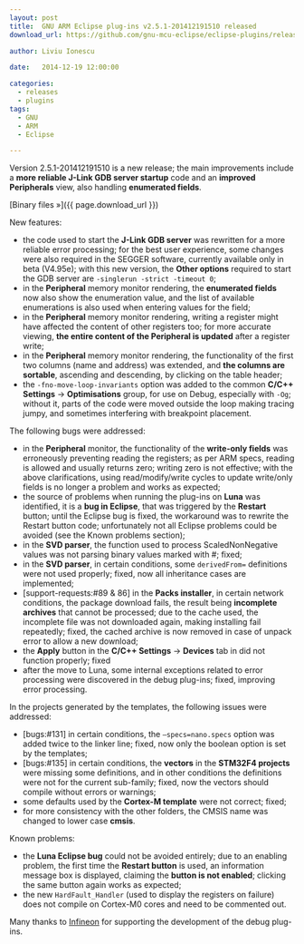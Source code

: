```yaml
---
layout: post
title:  GNU ARM Eclipse plug-ins v2.5.1-201412191510 released
download_url: https://github.com/gnu-mcu-eclipse/eclipse-plugins/releases/tag/v2.5.1-201412191510

author: Liviu Ionescu

date:   2014-12-19 12:00:00

categories:
  - releases
  - plugins
tags:
  - GNU
  - ARM
  - Eclipse

---
```


Version 2.5.1-201412191510 is a new release; the main improvements include a **more reliable J-Link GDB server startup** code and an **improved Peripherals** view, also handling **enumerated fields**.

[Binary files »]({{ page.download_url }})

New features:

* the code used to start the **J-Link GDB server** was rewritten for a more reliable error processing; for the best user experience, some changes were also required in the SEGGER software, currently available only in beta (V4.95e); with this new version, the **Other options** required to start the GDB server are `-singlerun -strict -timeout 0`;
* in the **Peripheral** memory monitor rendering, the **enumerated fields** now also show the enumeration value, and the list of available enumerations is also used when entering values for the field;
* in the **Peripheral** memory monitor rendering, writing a register might have affected the content of other registers too; for more accurate viewing, **the entire content of the Peripheral is updated** after a register write;
* in the **Peripheral** memory monitor rendering, the functionality of the first two columns (name and address) was extended, and **the columns are sortable**, ascending and descending, by clicking on the table header;
* the `-fno-move-loop-invariants` option was added to the common **C/C++ Settings** → **Optimisations** group, for use on Debug, especially with `-Og`; without it, parts of the code were moved outside the loop making tracing jumpy, and sometimes interfering with breakpoint placement.

The following bugs were addressed:

* in the **Peripheral** monitor, the functionality of the **write-only fields** was erroneously preventing reading the registers; as per ARM specs, reading is allowed and usually returns zero; writing zero is not effective; with the above clarifications, using read/modify/write cycles to update write/only fields is no longer a problem and works as expected;
* the source of problems when running the plug-ins on **Luna** was identified, it is a **bug in Eclipse**, that was triggered by the **Restart** button; until the Eclipse bug is fixed, the workaround was to rewrite the Restart button code; unfortunately not all Eclipse problems could be avoided (see the Known problems section);
* in the **SVD parser**, the function used to process ScaledNonNegative values was not parsing binary values marked with #; fixed;
* in the **SVD parser**, in certain conditions, some `derivedFrom=` definitions were not used properly; fixed, now all inheritance cases are implemented;
* [support-requests:#89 & 86] in the **Packs installer**, in certain network conditions, the package download fails, the result being **incomplete archives** that cannot be processed; due to the cache used, the incomplete file was not downloaded again, making installing fail repeatedly; fixed, the cached archive is now removed in case of unpack error to allow a new download;
* the **Apply** button in the **C/C++ Settings** → **Devices** tab in did not function properly; fixed
* after the move to Luna, some internal exceptions related to error processing were discovered in the debug plug-ins; fixed, improving error processing.

In the projects generated by the templates, the following issues were addressed:

* [bugs:#131] in certain conditions, the `–specs=nano.specs` option was added twice to the linker line; fixed, now only the boolean option is set by the templates;
* [bugs:#135] in certain conditions, the **vectors** in the **STM32F4 projects** were missing some definitions, and in other conditions the definitions were not for the current sub-family; fixed, now the vectors should compile without errors or warnings;
* some defaults used by the **Cortex-M template** were not correct; fixed;
* for more consistency with the other folders, the CMSIS name was changed to lower case **cmsis**.

Known problems:

* the **Luna Eclipse bug** could not be avoided entirely; due to an enabling problem, the first time the **Restart button** is used, an information message box is displayed, claiming the **button is not enabled**; clicking the same button again works as expected;
* the new `HardFault_Handler` (used to display the registers on failure) does not compile on Cortex-M0 cores and need to be commented out.

Many thanks to [Infineon](http://www.infineon.com/) for supporting the development of the debug plug-ins.
